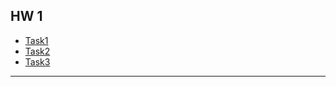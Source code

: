 ## HW 1

- [Task1](/HW1/Task1/Task1.md)
- [Task2](/HW1/Task2/Task2.md)
- [Task3](/HW1/Task3/Task3.md)

---